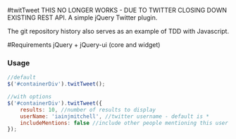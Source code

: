 #twitTweet
THIS NO LONGER WORKS - DUE TO TWITTER CLOSING DOWN EXISTING REST API.
A simple jQuery Twitter plugin.

The git repository history also serves as an example of TDD with Javascript.

#Requirements
jQuery + jQuery-ui (core and widget)

### Usage
``` js 
//default
$('#containerDiv').twitTweet();

//with options
$('#containerDiv').twitTweet({
	results: 10, //number of results to display
	userName: 'iainjmitchell', //twitter username - default is *
	includeMentions: false //include other people mentioning this user - default is true
});
```
